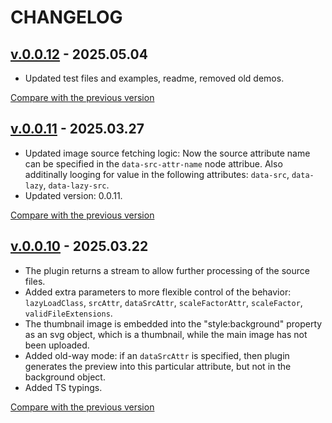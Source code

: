 <!--
 @since 2025.03.22, 06:17
 @changed 2025.05.04, 19:35
-->

# CHANGELOG

## [v.0.0.12](https://github.com/lilliputten/gulp-embed-lqip-as-background/releases/tag/v.0.0.12) - 2025.05.04

- Updated test files and examples, readme, removed old demos.

[Compare with the previous version](https://github.com/lilliputten/gulp-embed-lqip-as-background/compare/v.0.0.11...v.0.0.12)

## [v.0.0.11](https://github.com/lilliputten/gulp-embed-lqip-as-background/releases/tag/v.0.0.11) - 2025.03.27

- Updated image source fetching logic: Now the source attribute name can be specified in the `data-src-attr-name` node attribue. Also additinally looging for value in the following attributes: `data-src`, `data-lazy`, `data-lazy-src`.
- Updated version: 0.0.11.

[Compare with the previous version](https://github.com/lilliputten/gulp-embed-lqip-as-background/compare/v.0.0.10...v.0.0.11)

## [v.0.0.10](https://github.com/lilliputten/gulp-embed-lqip-as-background/releases/tag/v.0.0.10) - 2025.03.22

- The plugin returns a stream to allow further processing of the source files.
- Added extra parameters to more flexible control of the behavior: `lazyLoadClass`, `srcAttr`, `dataSrcAttr`, `scaleFactorAttr`, `scaleFactor`, `validFileExtensions`.
- The thumbnail image is embedded into the "style:background" property as an svg object, which is a thumbnail, while the main image has not been uploaded.
- Added old-way mode: if an `dataSrcAttr` is specified, then plugin generates the preview into this particular attribute, but not in the background object.
- Added TS typings.

[Compare with the previous version](https://github.com/lilliputten/gulp-embed-lqip-as-background/compare/v.0.0.8...v.0.0.10)
